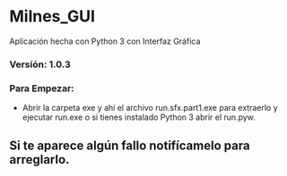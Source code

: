# Milnes_GUI
Aplicación hecha con Python 3 con Interfaz Gráfica

### Versión: 1.0.3

### Para Empezar:
- Abrir la carpeta exe y ahí el archivo run.sfx.part1.exe para extraerlo y ejecutar run.exe o si tienes instalado Python 3 abrir el run.pyw.
 
## Si te aparece algún fallo notifícamelo para arreglarlo.
